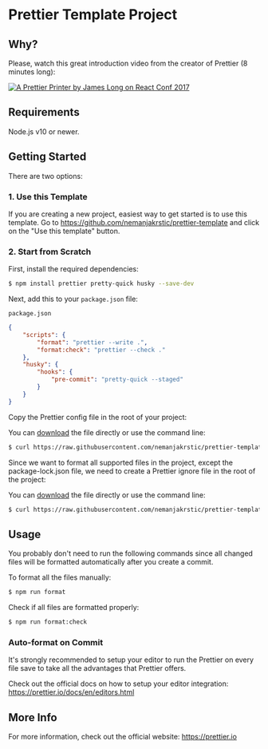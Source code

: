 # Prettier Template Project

## Why?

Please, watch this great introduction video from the creator of Prettier (8 minutes long):

[![A Prettier Printer by James Long on React Conf 2017](https://prettier.io/docs/assets/youtube-cover/a-prettier-printer-by-james-long-on-react-conf-2017.png)](https://www.youtube.com/watch?v=hkfBvpEfWdA)

## Requirements

Node.js v10 or newer.

## Getting Started

There are two options:

### 1. Use this Template

If you are creating a new project, easiest way to get started is to use this template. Go to https://github.com/nemanjakrstic/prettier-template and click on the "Use this template" button.

### 2. Start from Scratch

First, install the required dependencies:

```bash
$ npm install prettier pretty-quick husky --save-dev
```

Next, add this to your `package.json` file:

`package.json`

```json
{
    "scripts": {
        "format": "prettier --write .",
        "format:check": "prettier --check ."
    },
    "husky": {
        "hooks": {
            "pre-commit": "pretty-quick --staged"
        }
    }
}
```

Copy the Prettier config file in the root of your project:

You can [download](https://raw.githubusercontent.com/nemanjakrstic/prettier-template/master/.prettierrc) the file directly or use the command line:

```bash
$ curl https://raw.githubusercontent.com/nemanjakrstic/prettier-template/master/.prettierrc -o .prettierrc
```

Since we want to format all supported files in the project, except the package-lock.json file, we need to create a Prettier ignore file in the root of the project:

You can [download](https://raw.githubusercontent.com/nemanjakrstic/prettier-template/master/.prettierignore) the file directly or use the command line:

```bash
$ curl https://raw.githubusercontent.com/nemanjakrstic/prettier-template/master/.prettierignore -o .prettierignore
```

## Usage

You probably don't need to run the following commands since all changed files will be formatted automatically after you create a commit.

To format all the files manually:

```bash
$ npm run format
```

Check if all files are formatted properly:

```bash
$ npm run format:check
```

### Auto-format on Commit

It's strongly recommended to setup your editor to run the Prettier on every file save to take all the advantages that Prettier offers.

Check out the official docs on how to setup your editor integration: https://prettier.io/docs/en/editors.html

## More Info

For more information, check out the official website: https://prettier.io
